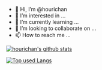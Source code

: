 - 👋 Hi, I’m @hourichan
- 👀 I’m interested in ...
- 🌱 I’m currently learning ...
- 💞️ I’m looking to collaborate on ...
- 📫 How to reach me ...

[![hourichan's github stats](https://github-readme-stats.vercel.app/api?username=hourichan&hide=contribs&count_private=true&show_icons=true&theme=tokyonight)](https://github.com/hourichan/)

[![Top used Langs](https://github-readme-stats.vercel.app/api/top-langs/?username=hourichan&layout=compact&theme=tokyonight)](https://github.com/hourichan/)
<!---
hourichan/hourichan is a ✨ special ✨ repository because its `README.md` (this file) appears on your GitHub profile.
You can click the Preview link to take a look at your changes.
--->

